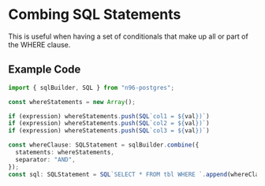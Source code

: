 # Combing SQL Statements

This is useful when having a set of conditionals that make up all or part of the WHERE clause.

## Example Code

```typescript
import { sqlBuilder, SQL } from "n96-postgres";

const whereStatements = new Array();

if (expression) whereStatements.push(SQL`col1 = ${val})`)
if (expression) whereStatements.push(SQL`col2 = ${val})`)
if (expression) whereStatements.push(SQL`col3 = ${val})`)

const whereClause: SQLStatement = sqlBuilder.combine({
  statements: whereStatements,
  separator: "AND",
});
const sql: SQLStatement = SQL`SELECT * FROM tbl WHERE `.append(whereClause);
```
